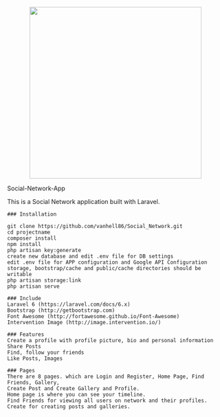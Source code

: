 <p align="center"><img src="https://res.cloudinary.com/dtfbvvkyp/image/upload/v1566331377/laravel-logolockup-cmyk-red.svg" width="400"></p>

<hi>Social-Network-App</h1>

This is a Social Network application built with Laravel.

    ### Installation

    git clone https://github.com/vanhell86/Social_Network.git
    cd projectname
    composer install
    npm install
    php artisan key:generate
    create new database and edit .env file for DB settings
    edit .env file for APP configuration and Google API Configuration
    storage, bootstrap/cache and public/cache directories should be writable
    php artisan storage:link
    php artisan serve
    
    ### Include
    Laravel 6 (https://laravel.com/docs/6.x)
    Bootstrap (http://getbootstrap.com)
    Font Awesome (http://fortawesome.github.io/Font-Awesome)
    Intervention Image (http://image.intervention.io/)
    
    ### Features
    Create a profile with profile picture, bio and personal information
    Share Posts
    Find, follow your friends
    Like Posts, Images
    
    ### Pages 
    There are 8 pages. which are Login and Register, Home Page, Find Friends, Gallery,
    Create Post and Create Gallery and Profile.
    Home page is where you can see your timeline.
    Find Friends for viewing all users on network and their profiles.
    Create for creating posts and galleries.
    

